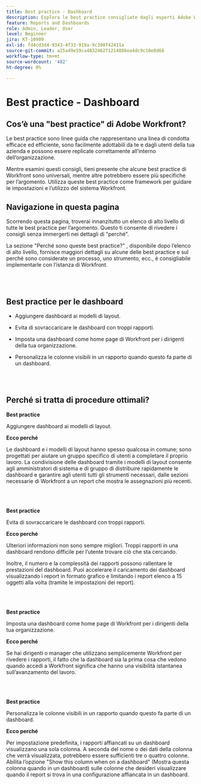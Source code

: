 ```yaml
---
title: Best practice - Dashboard
description: Esplora le best practice consigliate dagli esperti Adobe Workfront in merito alla configurazione, alla gestione e all’utilizzo delle dashboard di Workfront.
feature: Reports and Dashboards
role: Admin, Leader, User
level: Beginner
jira: KT-10909
exl-id: fd4cd3d4-9343-4f33-919a-9c390f42411a
source-git-commit: a25a49e59ca483246271214886ea4dc9c10e8d66
workflow-type: tm+mt
source-wordcount: '482'
ht-degree: 0%

---
```


# Best practice - Dashboard

## Cos’è una &quot;best practice&quot; di Adobe Workfront?

Le best practice sono linee guida che rappresentano una linea di condotta efficace ed efficiente, sono facilmente adottabili da te e dagli utenti della tua azienda e possono essere replicate correttamente all’interno dell’organizzazione.

Mentre esamini questi consigli, tieni presente che alcune best practice di Workfront sono universali, mentre altre potrebbero essere più specifiche per l’argomento. Utilizza queste best practice come framework per guidare le impostazioni e l’utilizzo del sistema Workfront.

## Navigazione in questa pagina

Scorrendo questa pagina, troverai innanzitutto un elenco di alto livello di tutte le best practice per l’argomento. Questo ti consente di rivedere i consigli senza immergerti nei dettagli di &quot;perché&quot;.

La sezione &quot;Perché sono queste best practice?&quot; , disponibile dopo l’elenco di alto livello, fornisce maggiori dettagli su alcune delle best practice e sul perché sono considerate un processo, uno strumento, ecc., è consigliabile implementarle con l’istanza di Workfront.

</br>
</br>

## Best practice per le dashboard

* Aggiungere dashboard ai modelli di layout.

* Evita di sovraccaricare le dashboard con troppi rapporti.

* Imposta una dashboard come home page di Workfront per i dirigenti della tua organizzazione.

* Personalizza le colonne visibili in un rapporto quando questo fa parte di un dashboard.


</br>
</br>


## Perché si tratta di procedure ottimali?

**Best practice**

Aggiungere dashboard ai modelli di layout.

**Ecco perché**

Le dashboard e i modelli di layout hanno spesso qualcosa in comune; sono progettati per aiutare un gruppo specifico di utenti a completare il proprio lavoro. La condivisione delle dashboard tramite i modelli di layout consente agli amministratori di sistema e di gruppo di distribuire rapidamente le dashboard e garantire agli utenti tutti gli strumenti necessari, dalle sezioni necessarie di Workfront a un report che mostra le assegnazioni più recenti.

</br>
</br>

**Best practice**

Evita di sovraccaricare le dashboard con troppi rapporti.

**Ecco perché**

Ulteriori informazioni non sono sempre migliori. Troppi rapporti in una dashboard rendono difficile per l’utente trovare ciò che sta cercando.

Inoltre, il numero e la complessità dei rapporti possono rallentare le prestazioni del dashboard. Puoi accelerare il caricamento dei dashboard visualizzando i report in formato grafico e limitando i report elenco a 15 oggetti alla volta (tramite le impostazioni dei report).

</br>
</br>

**Best practice**

Imposta una dashboard come home page di Workfront per i dirigenti della tua organizzazione.

**Ecco perché**

Se hai dirigenti o manager che utilizzano semplicemente Workfront per rivedere i rapporti, il fatto che la dashboard sia la prima cosa che vedono quando accedi a Workfront significa che hanno una visibilità istantanea sull’avanzamento del lavoro.

</br>
</br>

**Best practice**

Personalizza le colonne visibili in un rapporto quando questo fa parte di un dashboard.

**Ecco perché**

Per impostazione predefinita, i rapporti affiancati su un dashboard visualizzano una sola colonna. A seconda del nome o dei dati della colonna che verrà visualizzata, potrebbero essere sufficienti tre o quattro colonne. Abilita l’opzione &quot;Show this column when on a dashboard&quot; (Mostra questa colonna quando in un dashboard) sulle colonne che desideri visualizzare quando il report si trova in una configurazione affiancata in un dashboard.
